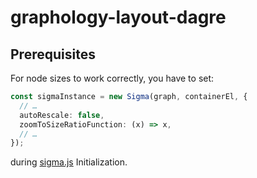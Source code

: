 # graphology-layout-dagre

## Prerequisites

For node sizes to work correctly, you have to set:

```ts
const sigmaInstance = new Sigma(graph, containerEl, {
  // …
  autoRescale: false,
  zoomToSizeRatioFunction: (x) => x,
  // …
});
```

during [sigma.js](https://github.com/jacomyal/sigma.js/) Initialization.
